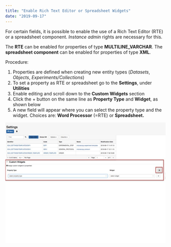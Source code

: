 ```yaml
---
title: "Enable Rich Text Editor or Spreadsheet Widgets"
date: "2019-09-17"
---
```


  
For certain fields, it is possible to enable the use of a Rich Text Editor (RTE) or a spreadsheet component. _Instance admin_ rights are necessary for this.

  
The **RTE** can be enabled for properties of type **MULTILINE\_VARCHAR**. The **spreadsheet component** can be enabled for properties of type **XML**.

  
Procedure:  
  

1. Properties are defined when creating new entity types (_Datasets_, _Objects_, _Experiments/Collections_)
2. To set a property as RTE or spreadsheet go to the **Settings**, under **Utilities**
3. Enable editing and scroll down to the **Custom Widgets** section
4. Click the + button on the same line as **Property Type** and **Widget**, as shown below
5. A new field will appear where you can select the property type and the widget. Choices are: **Word Processor** (=RTE) or **Spreadsheet.**

![](images/custom-widgets-1-1024x768.jpg)
